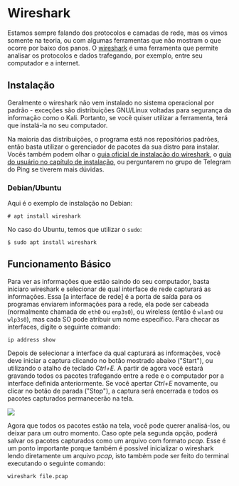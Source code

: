 # Wireshark

Estamos sempre falando dos protocolos e camadas de rede, mas os vimos somente na teoria, ou com algumas ferramentas que não mostram o que ocorre por baixo dos panos. O [wireshark](https://www.wireshark.org/) é uma ferramenta que permite analisar os protocolos e dados trafegando, por exemplo, entre seu computador e a internet.

## Instalação

Geralmente o wireshark não vem instalado no sistema operacional por padrão - exceções são distribuições GNU/Linux voltadas para segurança da informação como o Kali. Portanto, se você quiser utilizar a ferramenta, terá que instalá-la no seu computador.

Na maioria das distribuições, o programa está nos repositórios padrões, então basta utilizar o gerenciador de pacotes da sua distro para instalar. Vocês também podem olhar o [guia oficial de instalação do wireshark](https://www.wireshark.org/download.html), o [guia do usuário no capítulo de instalação](https://www.wireshark.org/docs/wsug_html_chunked/ChapterBuildInstall.html), ou perguntarem no grupo de Telegram do Ping se tiverem mais dúvidas.

### Debian/Ubuntu

Aqui é o exemplo de instalação no Debian:

```
# apt install wireshark
```

No caso do Ubuntu, temos que utilizar o `sudo`:

```
$ sudo apt install wireshark
```

## Funcionamento Básico

Para ver as informações que estão saindo do seu computador, basta iniciaro wireshark e selecionar de qual interface de rede capturará as informações. Essa [a interface de rede] é a porta de saída para os programas enviarem informações para a rede, ela pode ser cabeada (normalmente chamada de `eth0` ou `enp3s0`), ou wireless (então é `wlan0` ou `wlp3s0`), mas cada SO pode atribuir um nome específico. Para checar as interfaces, digite o seguinte comando:

```
ip address show
```

Depois de selecionar a interface da qual capturará as informações, você deve iniciar a captura clicando no botão mostrado abaixo ("Start"), ou utilizando o atalho de teclado *Ctrl+E*. A partir de agora você estará gravando todos os pacotes trafegando entre a rede e o computador por a interface definida anteriormente. Se você apertar *Ctrl+E* novamente, ou clicar no botão de parada ("Stop"), a captura será encerrada e todos os pacotes capturados permanecerão na tela.

![](https://www.wireshark.org/docs/wsug_html_chunked/wsug_graphics/ws-capture-menu.png)

Agora que todos os pacotes estão na tela, você pode querer analisá-los, ou deixar para um outro momento. Caso opte pela segunda opção, poderá salvar os pacotes capturados como um arquivo com formato *pcap*. Esse é um ponto importante porque também é possível inicializar o wireshark lendo diretamente um arquivo *pcap*, isto também pode ser feito do terminal executando o seguinte comando:

```
wireshark file.pcap
```



